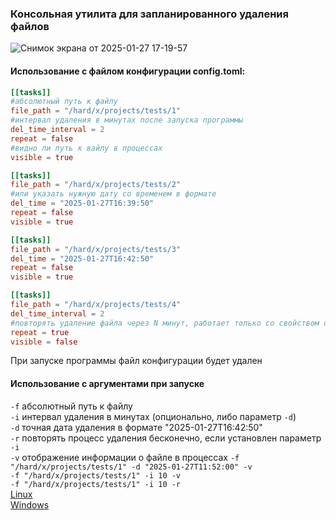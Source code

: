 ### Консольная утилита для запланированного удаления файлов
![Снимок экрана от 2025-01-27 17-19-57](https://github.com/user-attachments/assets/25787f71-0d22-44f5-a284-7fcaf6a327d1)

#### Использование с файлом конфигурации config.toml:  
``` toml
[[tasks]]
#абсолютный путь к файлу
file_path = "/hard/x/projects/tests/1"
#интервал удаления в минутах после запуска программы
del_time_interval = 2
repeat = false
#видно ли путь к вайлу в процессах
visible = true

[[tasks]]
file_path = "/hard/x/projects/tests/2"
#или указать нужную дату со временем в формате
del_time = "2025-01-27T16:39:50"
repeat = false
visible = true

[[tasks]]
file_path = "/hard/x/projects/tests/3"
del_time = "2025-01-27T16:42:50"
repeat = false
visible = true

[[tasks]]
file_path = "/hard/x/projects/tests/4"
del_time_interval = 2
#повторять удаление файла через N минут, работает только со свойством del_time_interval
repeat = true
visible = false
```
При запуске программы файл конфигурации будет удален   
#### Использование с аргументами при запуске  
`-f` абсолютный путь к файлу  
`-i` интервал удаления в минутах (опционально, либо параметр `-d`)  
`-d` точная дата удаления в формате "2025-01-27T16:42:50"  
`-r` повторять процесс удаления бесконечно, если установлен параметр `-i`  
`-v` отображение информации о файле в процессах
`-f "/hard/x/projects/tests/1" -d "2025-01-27T11:52:00" -v`  
`-f "/hard/x/projects/tests/1" -i 10 -v`  
`-f "/hard/x/projects/tests/1" -i 10 -r`  
[Linux](https://github.com/P40b0s/deltime/releases/download/v0.1.0/deltime)  
[Windows](https://github.com/P40b0s/deltime/releases/download/v0.1.0/deltime.exe)
